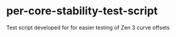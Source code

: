 # per-core-stability-test-script
Test script developed for for easier testing of Zen 3 curve offsets
